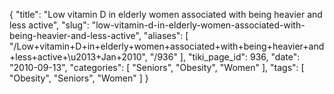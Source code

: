 {
    "title": "Low vitamin D in elderly women associated with being heavier and less active",
    "slug": "low-vitamin-d-in-elderly-women-associated-with-being-heavier-and-less-active",
    "aliases": [
        "/Low+vitamin+D+in+elderly+women+associated+with+being+heavier+and+less+active+\u2013+Jan+2010",
        "/936"
    ],
    "tiki_page_id": 936,
    "date": "2010-09-13",
    "categories": [
        "Seniors",
        "Obesity",
        "Women"
    ],
    "tags": [
        "Obesity",
        "Seniors",
        "Women"
    ]
}